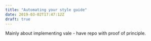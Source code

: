 ```yaml
---
title: "Automating your style guide"
date: 2019-03-02T17:47:12Z
draft: true
---
```


Mainly about implementing vale - have repo with proof of principle.
